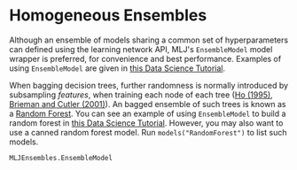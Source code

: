 # Homogeneous Ensembles

Although an ensemble of models sharing a common set of hyperparameters
can defined using the learning network API, MLJ's `EnsembleModel`
model wrapper is preferred, for convenience and best
performance. Examples of using `EnsembleModel` are given in [this Data
Science
Tutorial](https://juliaai.github.io/DataScienceTutorials.jl/getting-started/ensembles/).

When bagging decision trees, further randomness is normally introduced
by subsampling *features*, when training each node of each tree ([Ho
(1995)](https://web.archive.org/web/20160417030218/http://ect.bell-labs.com/who/tkh/publications/papers/odt.pdf),
[Brieman and Cutler
(2001)](https://www.stat.berkeley.edu/~breiman/RandomForests/cc_home.htm)). An
bagged ensemble of such trees is known as a [Random
Forest](https://en.wikipedia.org/wiki/Random_forest). You can see an
example of using `EnsembleModel` to build a random forest in [this
Data Science
Tutorial](https://juliaai.github.io/DataScienceTutorials.jl/getting-started/ensembles-2/). However,
you may also want to use a canned random forest model. Run
`models("RandomForest")` to list such models.

```@docs
MLJEnsembles.EnsembleModel
```


